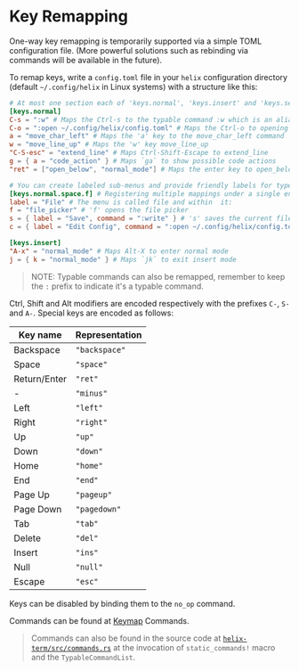 # Key Remapping

One-way key remapping is temporarily supported via a simple TOML configuration
file. (More powerful solutions such as rebinding via commands will be
available in the future).

To remap keys, write a `config.toml` file in your `helix` configuration
directory (default `~/.config/helix` in Linux systems) with a structure like
this:

```toml
# At most one section each of 'keys.normal', 'keys.insert' and 'keys.select'
[keys.normal]
C-s = ":w" # Maps the Ctrl-s to the typable command :w which is an alias for :write (save file)
C-o = ":open ~/.config/helix/config.toml" # Maps the Ctrl-o to opening of the helix config file
a = "move_char_left" # Maps the 'a' key to the move_char_left command
w = "move_line_up" # Maps the 'w' key move_line_up
"C-S-esc" = "extend_line" # Maps Ctrl-Shift-Escape to extend_line
g = { a = "code_action" } # Maps `ga` to show possible code actions
"ret" = ["open_below", "normal_mode"] # Maps the enter key to open_below then re-enter normal mode

# You can create labeled sub-menus and provide friendly labels for typeable commands
[keys.normal.space.f] # Registering multiple mappings under a single entry creates a sub-menu (accesed by 'space', 'f' in this case)
label = "File" # The menu is called file and within  it:
f = "file_picker" # 'f' opens the file picker
s = { label = "Save", command = ":write" } # 's' saves the current file
c = { label = "Edit Config", command = ":open ~/.config/helix/config.toml" } # 'c' opens the helix config file

[keys.insert]
"A-x" = "normal_mode" # Maps Alt-X to enter normal mode
j = { k = "normal_mode" } # Maps `jk` to exit insert mode
```
> NOTE: Typable commands can also be remapped, remember to keep the `:` prefix to indicate it's a typable command.

Ctrl, Shift and Alt modifiers are encoded respectively with the prefixes
`C-`, `S-` and `A-`. Special keys are encoded as follows:

| Key name     | Representation |
| ---          | ---            |
| Backspace    | `"backspace"`  |
| Space        | `"space"`      |
| Return/Enter | `"ret"`        |
| \-           | `"minus"`      |
| Left         | `"left"`       |
| Right        | `"right"`      |
| Up           | `"up"`         |
| Down         | `"down"`       |
| Home         | `"home"`       |
| End          | `"end"`        |
| Page Up      | `"pageup"`     |
| Page Down    | `"pagedown"`   |
| Tab          | `"tab"`        |
| Delete       | `"del"`        |
| Insert       | `"ins"`        |
| Null         | `"null"`       |
| Escape       | `"esc"`        |

Keys can be disabled by binding them to the `no_op` command.

Commands can be found at [Keymap](https://docs.helix-editor.com/keymap.html) Commands.
> Commands can also be found in the source code at [`helix-term/src/commands.rs`](https://github.com/helix-editor/helix/blob/master/helix-term/src/commands.rs) at the invocation of `static_commands!` macro and the `TypableCommandList`.
